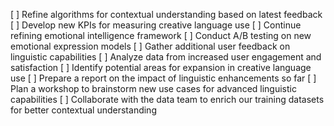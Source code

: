 [ ] Refine algorithms for contextual understanding based on latest feedback
[ ] Develop new KPIs for measuring creative language use
[ ] Continue refining emotional intelligence framework
[ ] Conduct A/B testing on new emotional expression models
[ ] Gather additional user feedback on linguistic capabilities
[ ] Analyze data from increased user engagement and satisfaction
[ ] Identify potential areas for expansion in creative language use
[ ] Prepare a report on the impact of linguistic enhancements so far
[ ] Plan a workshop to brainstorm new use cases for advanced linguistic capabilities
[ ] Collaborate with the data team to enrich our training datasets for better contextual understanding